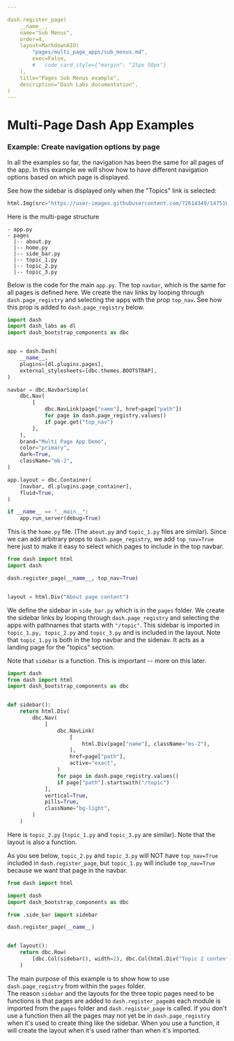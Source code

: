```yaml
---

dash.register_page(
    __name__,
    name="Sub Menus",
    order=4,
    layout=MarkdownAIO(
        "pages/multi_page_apps/sub_menus.md",
        exec=False,
        #   code_card_style={"margin": "25px 50px"}
    ),
    title="Pages Sub Menus example",
    description="Dash Labs documentation",
)
---
```


# Multi-Page Dash App Examples

### Example: Create navigation options by page

In all the examples so far, the navigation has been the same for all pages of the app. In this example we will show how to
have different navigation options based on which page is displayed.

See how the sidebar is displayed only when the "Topics" link is selected:

```python # exec-true
html.Img(src="https://user-images.githubusercontent.com/72614349/147510416-3529dabd-6cf4-4e4f-b7a6-027267778b88.gif", className="img-fluid")

```

Here is the multi-page structure
```
- app.py
- pages  
  |-- about.py  
  |-- home.py
  |-- side_bar.py  
  |-- topic_1.py  
  |-- topic_2.py  
  |-- topic_3.py  
```


Below is the code for the main `app.py`.  The top `navbar`, which is the same for all pages is defined here.  We
create the nav links by looping through `dash.page_registry` and selecting the apps with the prop `top_nav`. See
how this prop is added to `dash.page_registry` below.  

```python
import dash
import dash_labs as dl
import dash_bootstrap_components as dbc


app = dash.Dash(
    __name__,
    plugins=[dl.plugins.pages],
    external_stylesheets=[dbc.themes.BOOTSTRAP],
)

navbar = dbc.NavbarSimple(
    dbc.Nav(
        [
            dbc.NavLink(page["name"], href=page["path"])
            for page in dash.page_registry.values()
            if page.get("top_nav")
        ],
    ),
    brand="Multi Page App Demo",
    color="primary",
    dark=True,
    className="mb-2",
)

app.layout = dbc.Container(
    [navbar, dl.plugins.page_container],
    fluid=True,
)

if __name__ == "__main__":
    app.run_server(debug=True)

```

This is the `home.py` file. (The `about.py` and `topic_1.py` files are similar).  Since we can add arbitrary props to
 `dash.page_registry`, we add `top_nav=True` here just to make it easy to select which pages to include in the top navbar.


```python
from dash import html
import dash

dash.register_page(__name__, top_nav=True)


layout = html.Div("About page content")

```


We define the sidebar in `side_bar.py` which is in the `pages` folder.  We create the sidebar links by looping
through `dash.page_registry` and selecting the apps with pathnames that starts with `"/topic"`. This sidebar is imported in `topic_1.py, topic_2.py` and `topic_3.py` and
is included in the layout.  Note that `topic_1.py` is both in the top navbar and the sidenav.  It acts as a
landing page for the "topics" section.

Note that `sidebar` is a function.  This is important -- more on this later. 

```python
import dash
from dash import html
import dash_bootstrap_components as dbc


def sidebar():
    return html.Div(
        dbc.Nav(
            [
                dbc.NavLink(
                    [
                        html.Div(page["name"], className="ms-2"),
                    ],
                    href=page["path"],
                    active="exact",
                )
                for page in dash.page_registry.values()
                if page["path"].startswith("/topic")
            ],
            vertical=True,
            pills=True,
            className="bg-light",
        )
    )

```

Here is `topic_2.py`  (`topic_1.py` and `topic_3.py` are similar).  Note that the layout is also a function. 
 
As you see below, `topic_2.py` and `topic_3.py` will NOT have `top_nav=True` included in `dash.register_page`,
but `topic_1.py` will include `top_nav=True` because we want that page in the navbar.

```python
from dash import html

import dash
import dash_bootstrap_components as dbc

from .side_bar import sidebar

dash.register_page(__name__)


def layout():
    return dbc.Row(
        [dbc.Col(sidebar(), width=2), dbc.Col(html.Div("Topic 2 content"), width=10)]
    )

```

The main purpose of this example is to show how to use `dash.page_registry` from within the `pages` folder.  
The reason `sidebar` and the layouts for the three topic pages need to be functions is that pages are added to
`dash.register_page`as each module is imported from the `pages` folder and `dash.register_page` is called.
If you don't use a function then all the pages may not yet be in `dash.page_registry` when it's used to create thing 
like the sidebar. When you use a function, it will create the layout when it's used rather than when it's imported.

